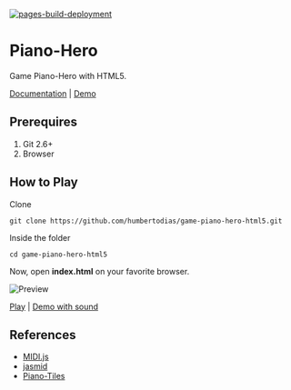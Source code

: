 [![pages-build-deployment](https://github.com/humbertodias/game-piano-hero-html5/actions/workflows/pages/pages-build-deployment/badge.svg)](https://github.com/humbertodias/game-piano-hero-html5/actions/workflows/pages/pages-build-deployment)

# Piano-Hero

Game Piano-Hero with HTML5.

[Documentation](doc/piano-hero.pdf) | [Demo](https://humbertodias.github.io/game-piano-hero-html5/)

## Prerequires

1. Git 2.6+
3. Browser

## How to Play

Clone

```shell
git clone https://github.com/humbertodias/game-piano-hero-html5.git
```

Inside the folder

```shell
cd game-piano-hero-html5
```

Now, open **index.html** on your favorite browser.

![Preview](doc/demo.gif)

[Play](https://humbertodias.github.io/game-piano-hero-html5/) | [Demo with sound](doc/demo.mp4?raw=true)



## References

- [MIDI.js](https://galactic.ink/midi-js/)
- [jasmid](https://github.com/gasman/jasmid)
- [Piano-Tiles](http://tanksw.com/piano-tiles/)
